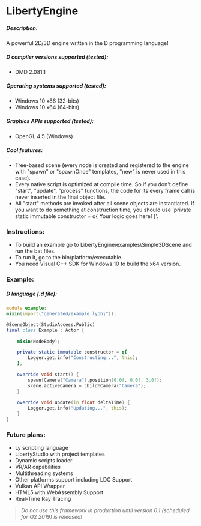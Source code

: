 # LibertyEngine
##### Description:
A powerful 2D/3D engine written in the D programming language!

##### D compiler versions supported (tested):
* DMD 2.081.1

##### Operating systems supported (tested):
* Windows 10 x86 (32-bits)
* Windows 10 x64 (64-bits)

##### Graphics APIs supported (tested):
* OpenGL 4.5 (Windows)

##### Cool features:
* Tree-based scene (every node is created and registered to the engine with "spawn" or "spawnOnce" templates, "new" is never used in this case).
* Every native script is optimized at compile time. So if you don't define "start", "update", "process" functions, the code for its every frame call is never inserted in the final object file.
* All "start" methods are invoked after all scene objects are instantiated. If you want to do something at construction time, you should use 'private static immutable constructor = q{ Your logic goes here! }'.

### Instructions:
* To build an example go to LibertyEngine\examples\Simple3DScene and run the bat files.
* To run it, go to the bin/platform/executable.
* You need Visual C++ SDK for Windows 10 to build the x64 version.

### Example:
##### D language (.d file):
```D
module example;
mixin(import("generated/example.lyobj"));

@SceneObject(StudioAccess.Public)
final class Example : Actor {
    
    mixin(NodeBody);

    private static immutable constructor = q{
        Logger.get.info("Constructing...", this);
    };
    
    override void start() {
        spawn!Camera("Camera").position(0.0f, 0.0f, 3.0f);
        scene.activeCamera = child!Camera("Camera");
    }
    
    override void update(in float deltaTime) {
        Logger.get.info("Updating...", this);
    }
}
```

### Future plans:
* Ly scripting language
* LibertyStudio with project templates
* Dynamic scripts loader
* VR/AR capabilities
* Multithreading systems
* Other platforms support including LDC Support
* Vulkan API Wrapper
* HTML5 with WebAssembly Support
* Real-Time Ray Tracing

> *Do not use this framework in production until version 0.1 (scheduled for Q2 2019) is released!*
